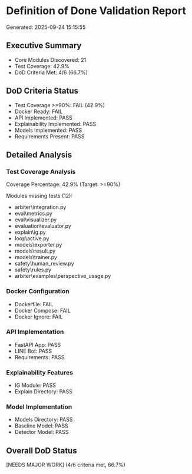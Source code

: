 # Definition of Done Validation Report
Generated: 2025-09-24 15:15:55

## Executive Summary
- Core Modules Discovered: 21
- Test Coverage: 42.9%
- DoD Criteria Met: 4/6 (66.7%)

## DoD Criteria Status
- Test Coverage >=90%: FAIL (42.9%)
- Docker Ready: FAIL
- API Implemented: PASS
- Explainability Implemented: PASS
- Models Implemented: PASS
- Requirements Present: PASS

## Detailed Analysis

### Test Coverage Analysis
Coverage Percentage: 42.9% (Target: >=90%)

Modules missing tests (12):
- arbiter\integration.py
- eval\metrics.py
- eval\visualizer.py
- evaluation\evaluator.py
- explain\ig.py
- loop\active.py
- models\exporter.py
- models\result.py
- models\trainer.py
- safety\human_review.py
- safety\rules.py
- arbiter\examples\perspective_usage.py

### Docker Configuration
- Dockerfile: FAIL
- Docker Compose: FAIL
- Docker Ignore: FAIL

### API Implementation
- FastAPI App: PASS
- LINE Bot: PASS
- Requirements: PASS

### Explainability Features
- IG Module: PASS
- Explain Directory: PASS

### Model Implementation
- Models Directory: PASS
- Baseline Model: PASS
- Detector Model: PASS

## Overall DoD Status
[NEEDS MAJOR WORK] (4/6 criteria met, 66.7%)
